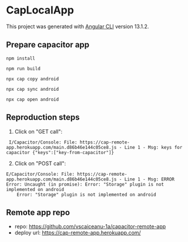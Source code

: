 # CapLocalApp

This project was generated with [Angular CLI](https://github.com/angular/angular-cli) version 13.1.2.

## Prepare capacitor app

`npm install`

`npm run build`

`npx cap copy android`

`npx cap sync android`

`npx cap open android`


## Reproduction steps

1. Click on "GET call":
```
 I/Capacitor/Console: File: https://cap-remote-app.herokuapp.com/main.d86b46e144c05ce8.js - Line 1 - Msg: keys for capacitor {"keys":["key-from-capacitor"]}
```

2. Click on "POST call":
```
E/Capacitor/Console: File: https://cap-remote-app.herokuapp.com/main.d86b46e144c05ce8.js - Line 1 - Msg: ERROR Error: Uncaught (in promise): Error: "Storage" plugin is not implemented on android
    Error: "Storage" plugin is not implemented on android
```

## Remote app repo

* repo: https://github.com/vscaiceanu-1a/capacitor-remote-app
* deploy url: https://cap-remote-app.herokuapp.com/
